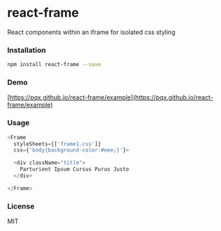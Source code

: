 # react-frame
React components within an iframe for isolated css styling
### Installation
``` sh
npm install react-frame --save

```
### Demo
[https://pqx.github.io/react-frame/example](https://pqx.github.io/react-frame/example)
### Usage
``` javascript
<Frame
  styleSheets={['frame1.css']}
  css={'body{background-color:#eee;}'}>

  <div className="title">
    Parturient Ipsum Cursus Purus Justo
  </div>

</Frame>
```
### License
MIT
